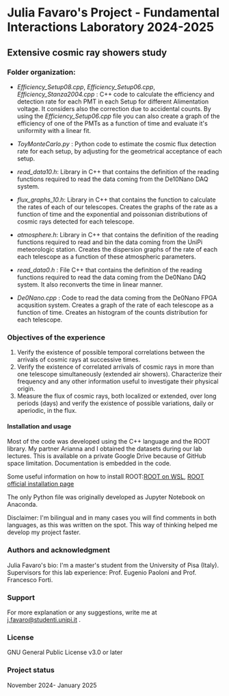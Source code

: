 # Julia Favaro's Project - Fundamental Interactions Laboratory 2024-2025

## Extensive cosmic ray showers study

### Folder organization:
- _Efficiency_Setup08.cpp_, _Efficiency_Setup06.cpp_, _Efficiency_Stanza2004.cpp_ : C++ code to calculate the efficiency and detection rate for each PMT in each Setup for different Alimentation voltage. It considers also the correction due to accidental counts. By using the _Efficiency_Setup06.cpp_ file you can also create a graph of the efficiency of one of the PMTs as a function of time and evaluate it's uniformity with a linear fit. 
- _ToyMonteCarlo.py_ : Python code to estimate the cosmic flux  detection rate for each setup, by adjusting for the geometrical acceptance of each setup.
- _read_data10.h_: Library in C++ that contains the definition of the reading functions required to read the data coming from the De10Nano DAQ system. 
- _flux_graphs_10.h_: Library in C++ that contains the function to calculate the rates of each of our telescopes. Creates the graphs of the rate as a function of time and the exponential and poissonian distributions of cosmic rays detected for each telescope.
- _atmosphere.h_: Library in C++ that contains the definition of the reading functions required to read and bin the data coming from the UniPi meteorologic station. Creates the dispersion graphs of the rate of each each telescope as a function of these atmospheric parameters. 

- _read_data0.h_ : File C++ that contains the definition of the reading functions required to read the data coming from the De0Nano DAQ system. It also reconverts the time in linear manner.
- _De0Nano.cpp_ : Code to read the data coming from the De0Nano FPGA acqusition system. Creates a graph of the rate of each telescope as a function of time. Creates an histogram of the counts distribution for each telescope. 

### Objectives of the experience
1. Verify the existence of possible temporal correlations between the arrivals of cosmic rays at successive times.
2. Verify the existence of correlated arrivals of cosmic rays in more than one telescope simultaneously (extended air showers). Characterize their frequency and any other information useful to investigate their physical origin.
3. Measure the flux of cosmic rays, both localized or extended, over long periods (days) and verify the existence of possible variations, daily or aperiodic, in the flux.

#### Installation and usage
Most of the code was developed using the C++ language and the ROOT library. My partner Arianna and I obtained the datasets during our lab lectures. This is available on a private Google Drive because of GitHub space limitation. Documentation is embedded in the code. 

Some useful information on how to install ROOT:[ROOT on WSL](https://root-forum.cern.ch/t/complete-root-installation-instructions-for-wsl-ubuntu-18-04-on-windows-10/35148/3), [ROOT official installation page](https://root.cern/install/)

The only Python file was originally developed as Jupyter Notebook on Anaconda.

Disclaimer: I'm bilingual and in many cases you will find comments in both languages, as this was written on the spot. This way of thinking helped me develop my project faster.

### Authors and acknowledgment
Julia Favaro's bio: I'm a master's student from the University of Pisa (Italy). 
Supervisors for this lab experience: Prof. Eugenio Paoloni and Prof. Francesco Forti.

### Support
For more explanation or any suggestions, write me at j.favaro@studenti.unipi.it .

### License
GNU General Public License v3.0 or later

### Project status
November 2024- January 2025
